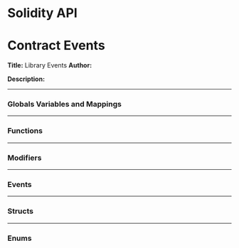 # Solidity API

# Contract Events
**Title:** Library Events
**Author:** 

**Description:** 

---
### Globals Variables and Mappings

---
### Functions

---
### Modifiers

---
### Events

---
### Structs

---
### Enums

